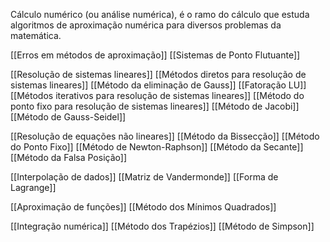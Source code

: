 Cálculo numérico (ou análise numérica), é o ramo do cálculo que estuda algoritmos de aproximação numérica para diversos problemas da matemática.

[[Erros em métodos de aproximação]]
[[Sistemas de Ponto Flutuante]]

[[Resolução de sistemas lineares]]
[[Métodos diretos para resolução de sistemas lineares]]
[[Método da eliminação de Gauss]]
[[Fatoração LU]]
[[Métodos iterativos para resolução de sistemas lineares]]
[[Método do ponto fixo para resolução de sistemas lineares]]
[[Método de Jacobi]]
[[Método de Gauss-Seidel]]

[[Resolução de equações não lineares]]
[[Método da Bissecção]]
[[Método do Ponto Fixo]]
[[Método de Newton-Raphson]]
[[Método da Secante]]
[[Método da Falsa Posição]]

[[Interpolação de dados]]
[[Matriz de Vandermonde]]
[[Forma de Lagrange]]

[[Aproximação de funções]]
[[Método dos Mínimos Quadrados]]

[[Integração numérica]]
[[Método dos Trapézios]]
[[Método de Simpson]]